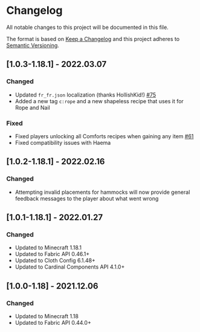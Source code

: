 # Changelog
All notable changes to this project will be documented in this file.

The format is based on [Keep a Changelog](http://keepachangelog.com/en/1.0.0/) and this project adheres to [Semantic Versioning](http://semver.org/spec/v2.0.0.html).

## [1.0.3-1.18.1] - 2022.03.07
### Changed
- Updated `fr_fr.json` localization (thanks HollishKid!) [#75](https://github.com/TheIllusiveC4/Comforts/pull/75)
- Added a new tag `c:rope` and a new shapeless recipe that uses it for Rope and Nail
### Fixed
- Fixed players unlocking all Comforts recipes when gaining any item [#61](https://github.com/TheIllusiveC4/Comforts/issues/61)
- Fixed compatibility issues with Haema

## [1.0.2-1.18.1] - 2022.02.16
### Changed
- Attempting invalid placements for hammocks will now provide general feedback messages to the player about what went
  wrong

## [1.0.1-1.18.1] - 2022.01.27
### Changed
- Updated to Minecraft 1.18.1
- Updated to Fabric API 0.46.1+
- Updated to Cloth Config 6.1.48+
- Updated to Cardinal Components API 4.1.0+

## [1.0.0-1.18] - 2021.12.06
### Changed
- Updated to Minecraft 1.18
- Updated to Fabric API 0.44.0+
